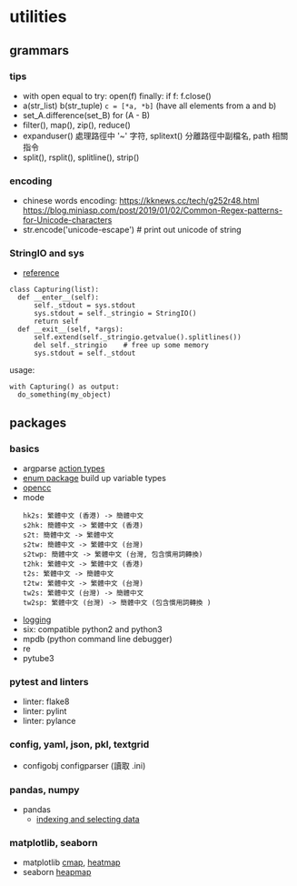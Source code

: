 # utilities

## grammars
### tips
 - with open 
    equal to try: open(f) finally: if f: f.close()
 - a(str_list) b(str_tuple) `c = [*a, *b]` (have all elements from a and b)
 - set_A.difference(set_B) for (A - B)
 - filter(), map(), zip(), reduce()
 - expanduser() 處理路徑中 '~' 字符, splitext() 分離路徑中副檔名, path 相關指令
 - split(), rsplit(), splitline(), strip()
### encoding
 - chinese words encoding:
    https://kknews.cc/tech/g252r48.html
    https://blog.miniasp.com/post/2019/01/02/Common-Regex-patterns-for-Unicode-characters
 - str.encode('unicode-escape') # print out unicode of string

### StringIO and sys
 - [reference](https://stackoverflow.com/questions/16571150/how-to-capture-stdout-output-from-a-python-function-call)
  ```
  class Capturing(list):
    def __enter__(self):
        self._stdout = sys.stdout
        sys.stdout = self._stringio = StringIO()
        return self
    def __exit__(self, *args):
        self.extend(self._stringio.getvalue().splitlines())
        del self._stringio    # free up some memory
        sys.stdout = self._stdout
  ```
  usage:
  ```
  with Capturing() as output:
    do_something(my_object)
  ```




## packages
### basics
 - argparse [action types](https://docs.python.org/3/library/argparse.html#action)
 - [enum package](https://blog.louie.lu/2017/08/02/%E4%BD%A0%E6%89%80%E4%B8%8D%E7%9F%A5%E9%81%93%E7%9A%84-python-%E6%A8%99%E6%BA%96%E5%87%BD%E5%BC%8F%E5%BA%AB%E7%94%A8%E6%B3%95-07-enum/) build up variable types
 - [opencc](https://github.com/BYVoid/OpenCC)
  - mode
    ```
    hk2s: 繁體中文 (香港) -> 簡體中文
    s2hk: 簡體中文 -> 繁體中文 (香港)
    s2t: 簡體中文 -> 繁體中文
    s2tw: 簡體中文 -> 繁體中文 (台灣)
    s2twp: 簡體中文 -> 繁體中文 (台灣, 包含慣用詞轉換)
    t2hk: 繁體中文 -> 繁體中文 (香港)
    t2s: 繁體中文 -> 簡體中文
    t2tw: 繁體中文 -> 繁體中文 (台灣)
    tw2s: 繁體中文 (台灣) -> 簡體中文
    tw2sp: 繁體中文 (台灣) -> 簡體中文 (包含慣用詞轉換 )
    ```
 - [logging](https://docs.python.org/zh-tw/3/howto/logging.html)
 - six: compatible python2 and python3
 - mpdb (python command line debugger)
 - re
 - pytube3

### pytest and linters
 - linter: flake8
 - linter: pylint
 - linter: pylance


### config, yaml, json, pkl, textgrid
 - configobj configparser (讀取 .ini)
### pandas, numpy
 - pandas
    - [indexing and selecting data](https://pandas.pydata.org/pandas-docs/stable/user_guide/indexing.html#different-choices-for-indexing)
### matplotlib, seaborn
 - matplotlib [cmap](https://matplotlib.org/3.1.0/tutorials/colors/colormaps.html), [heatmap](https://matplotlib.org/3.1.1/gallery/images_contours_and_fields/image_annotated_heatmap.html)
 - seaborn [heapmap](http://seaborn.pydata.org/generated/seaborn.heatmap.html?highlight=s)
